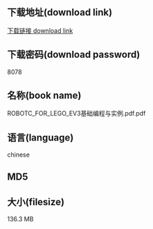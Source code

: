 ## 下载地址(download link)
[下载链接 download link](https://voluble-croquembouche-d321dc.netlify.app/?s=ROBOTC_FOR_LEGO_EV3%E5%9F%BA%E7%A1%80%E7%BC%96%E7%A8%8B%E4%B8%8E%E5%AE%9E%E4%BE%8B.pdf)

## 下载密码(download password)
8078

## 名称(book name)
ROBOTC_FOR_LEGO_EV3基础编程与实例.pdf.pdf

## 语言(language)
chinese

## MD5


## 大小(filesize)
136.3 MB

